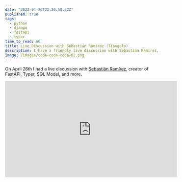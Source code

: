 ```yaml
---
date: "2022-04-26T22:20:50.52Z"
published: true
tags:
  - python
  - django
  - fastapi
  - typer
time_to_read: 60
title: Live Discussion with Sebastián Ramírez (Tiangolo)
description: I have a friendly live discussion with Sebastián Ramírez, creator of FastAPI, Typer, SQL Model, and more.
image: /images/code-code-code-02.png
---
```


On April 26th I had a live discussion with [Sebastián Ramírez](https://tiangolo.com/), creator of FastAPI, Typer, SQL Model, and more.

<iframe width="560" height="315" src="https://www.youtube.com/embed/8IJkSs9Dvjo" title="YouTube video player" frameborder="0" allow="accelerometer; autoplay; clipboard-write; encrypted-media; gyroscope; picture-in-picture" allowfullscreen></iframe>
